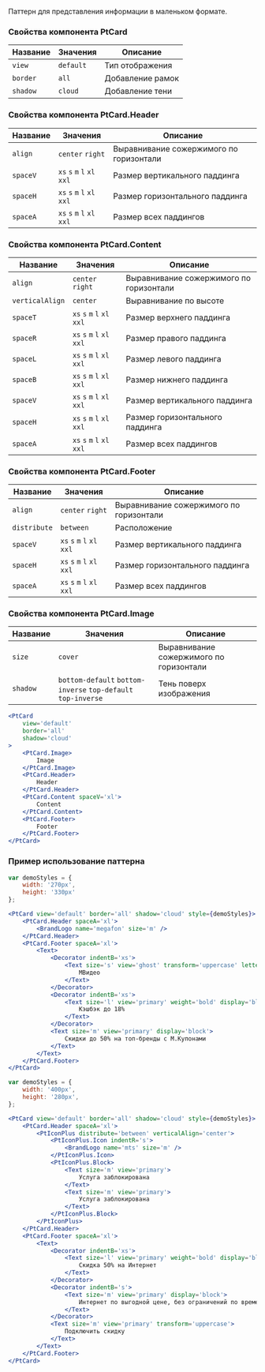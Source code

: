Паттерн для представления информации в маленьком формате.

### Свойства компонента PtCard

| Название | Значения | Описание |
| -------- | -------- | -------- |
| `view` | `default` | Тип отображения |
| `border` | `all` | Добавление рамок |
| `shadow` | `cloud` | Добавление тени |

### Свойства компонента PtCard.Header

| Название | Значения | Описание |
| -------- | -------- | -------- |
| `align` | `center` `right` | Выравнивание сожержимого по горизонтали |
| `spaceV` | `xs` `s` `m` `l` `xl` `xxl` | Размер вертикального паддинга |
| `spaceH` | `xs` `s` `m` `l` `xl` `xxl` | Размер горизонтального паддинга |
| `spaceA` | `xs` `s` `m` `l` `xl` `xxl` | Размер всех паддингов |

### Свойства компонента PtCard.Content

| Название | Значения | Описание |
| -------- | -------- | -------- |
| `align` | `center` `right` | Выравнивание сожержимого по горизонтали |
| `verticalAlign` | `center` | Выравнивание по высоте |
| `spaceT` | `xs` `s` `m` `l` `xl` `xxl` | Размер верхнего паддинга |
| `spaceR` | `xs` `s` `m` `l` `xl` `xxl` | Размер правого паддинга |
| `spaceL` | `xs` `s` `m` `l` `xl` `xxl` | Размер левого паддинга |
| `spaceB` | `xs` `s` `m` `l` `xl` `xxl` | Размер нижнего паддинга |
| `spaceV` | `xs` `s` `m` `l` `xl` `xxl` | Размер вертикального паддинга |
| `spaceH` | `xs` `s` `m` `l` `xl` `xxl` | Размер горизонтального паддинга |
| `spaceA` | `xs` `s` `m` `l` `xl` `xxl` | Размер всех паддингов |

### Свойства компонента PtCard.Footer

| Название | Значения | Описание |
| -------- | -------- | -------- |
| `align` | `center` `right` | Выравнивание сожержимого по горизонтали |
| `distribute` | `between` | Расположение |
| `spaceV` | `xs` `s` `m` `l` `xl` `xxl` | Размер вертикального паддинга |
| `spaceH` | `xs` `s` `m` `l` `xl` `xxl` | Размер горизонтального паддинга |
| `spaceA` | `xs` `s` `m` `l` `xl` `xxl` | Размер всех паддингов |

### Свойства компонента PtCard.Image

| Название | Значения | Описание |
| -------- | -------- | -------- |
| `size` | `cover` | Выравнивание сожержимого по горизонтали |
| `shadow` | `bottom-default` `bottom-inverse` `top-default` `top-inverse` | Тень поверх изображения |

```jsx
<PtCard
	view='default'
	border='all'
	shadow='cloud'
>
	<PtCard.Image>
		Image
	</PtCard.Image>
	<PtCard.Header>
		Header
	</PtCard.Header>
	<PtCard.Content spaceV='xl'>
		Content
	</PtCard.Content>
	<PtCard.Footer>
		Footer
	</PtCard.Footer>
</PtCard>
```

### Пример использование паттерна

```jsx
var demoStyles = {
	width: '270px',
	height: '330px'
};

<PtCard view='default' border='all' shadow='cloud' style={demoStyles}>
	<PtCard.Header spaceA='xl'>
		<BrandLogo name='megafon' size='m' />
	</PtCard.Header>
	<PtCard.Footer spaceA='xl'>
		<Text>
			<Decorator indentB='xs'>
				<Text size='s' view='ghost' transform='uppercase' letterSpacing='s' display='block'>
					МВидео
				</Text>
			</Decorator>
			<Decorator indentB='xs'>
				<Text size='l' view='primary' weight='bold' display='block'>
					Кэшбэк до 18%
				</Text>
			</Decorator>
			<Text size='m' view='primary' display='block'>
				Скидки до 50% на топ-бренды с М.Купонами
			</Text>
		</Text>
	</PtCard.Footer>
</PtCard>
```


```jsx
var demoStyles = {
	width: '400px',
	height: '280px',
};

<PtCard view='default' border='all' shadow='cloud' style={demoStyles}>
	<PtCard.Header spaceA='xl'>
		<PtIconPlus distribute='between' verticalAlign='center'>
			<PtIconPlus.Icon indentR='s'>
				<BrandLogo name='mts' size='m' />	
			</PtIconPlus.Icon>
			<PtIconPlus.Block>
				<Text size='m' view='primary'>
					Услуга заблокирована
				</Text>
				<Text size='m' view='primary'>
					Услуга заблокирована
				</Text>
			</PtIconPlus.Block>
		</PtIconPlus>
	</PtCard.Header>
	<PtCard.Footer spaceA='xl'>
		<Text>
			<Decorator indentB='xs'>
				<Text size='l' view='primary' weight='bold' display='block'>
					Скидка 50% на Интернет
				</Text>
			</Decorator>
			<Decorator indentB='s'>
				<Text size='m' view='primary' display='block'>
					Интернет по выгодной цене, без ограничений по времени и скорости, а округление трафика происходит с точностью до 250 КБ.
				</Text>
			</Decorator>
			<Text size='m' view='primary' transform='uppercase'>
				Подключить скидку
			</Text>
		</Text>
	</PtCard.Footer>
</PtCard>
```
